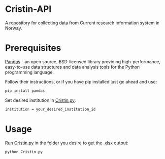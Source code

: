 # Cristin-API
A repository for collecting data from Current research information system in Norway.

# Prerequisites
[Pandas](https://pandas.pydata.org/docs/getting_started/index.html) - an open source, BSD-licensed library providing high-performance, easy-to-use data structures and data analysis tools for the Python programming language.

Follow their instructions, or if you have pip installed just go ahead and use:

```bash
pip install pandas
```

Set desired institution in [Cristin.py](https://github.com/marhaasa/Cristin-API/blob/master/Cristin.py):

```bash
institution = your_desired_institution_id
```

# Usage

Run [Cristin.py](https://github.com/marhaasa/Cristin-API/blob/master/Cristin.py) in the folder you desire to get the .xlsx output:

```bash
python Cristin.py
```